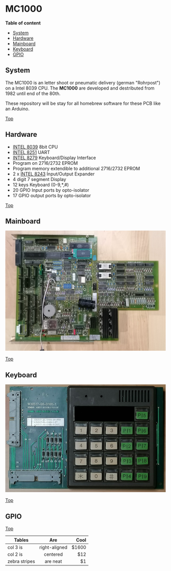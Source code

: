 # MC1000

__Table of content__

- [System](#system)
- [Hardware](#hw)
- [Mainboard](#pcb)
- [Keyboard](#kbd)
- [GPIO](#gpio)

## System<a id="system"></a>

The MC1000 is an letter shoot or pneumatic delivery (german "Rohrpost") on a Intel 8039 CPU. The **MC1000** are developed and destributed from 1982 until end of the 80th.

These repository will be stay for all homebrew software for these PCB like an Arduino. 

[Top](#system)

## Hardware<a id="hw"></a>
- [INTEL 8039](Datasheet/8039/INTEL_8048.pdf) 8bit CPU
- [INTEL 8251](Datasheet/8251/intel_8251.pdf) UART
- [INTEL 8279](Datasheet/8279/INTEL_8279.pdf) Keyboard/Display Interface
- Program on 2716/2732 EPROM
- Program memory extendible to additional 2716/2732 EPROM
- 2 x [INTEL 8243](Datasheet/8243/INTEL_8243.pdf) Input/Output Expander
- 4 digit 7 segment Display
- 12 keys Keyboard (0-9,*,#)
- 20 GPIO Input ports by opto-isolator
- 17 GPIO output ports by opto-isolator

[Top](#system)

## Mainboard<a id="pcb"></a>
![PCB](img/MC1000_PCB.jpg "Mainboard")

[Top](#system)

## Keyboard<a id="kbd"></a>
![KEYBOARD](img/MC1000_KBD.jpg "Keyboard")

[Top](#system)

## GPIO<a id="gpio"></a>

[Top](#system)

| Tables        | Are           | Cool  |
| ------------- |:-------------:| -----:|
| col 3 is      | right-aligned | $1600 |
| col 2 is      | centered      |   $12 |
| zebra stripes | are neat      |    $1 |

